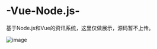 # -Vue-Node.js-
基于Node.js和Vue的资讯系统，这里仅做展示，源码暂不上传。

![image](https://user-images.githubusercontent.com/44867694/163401341-6b34443a-4059-4fbc-807c-33d1011be409.png)


